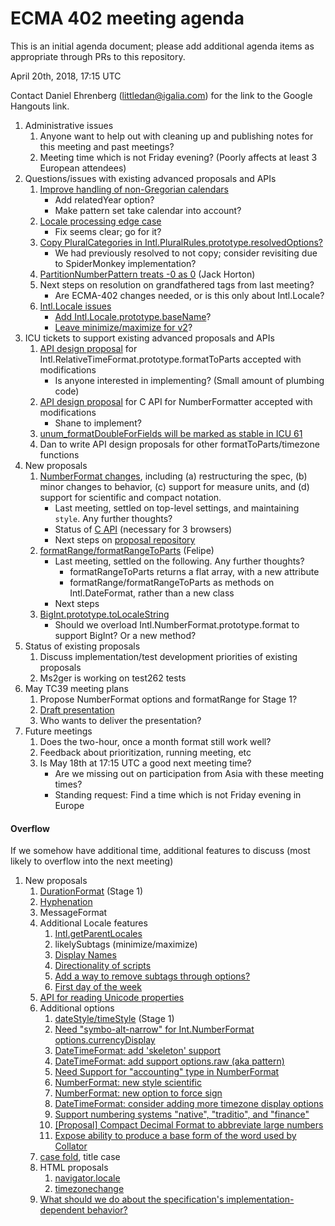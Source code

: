 # ECMA 402 meeting agenda

This is an initial agenda document; please add additional agenda items as appropriate through PRs to this repository.

April 20th, 2018, 17:15 UTC

Contact Daniel Ehrenberg (littledan@igalia.com) for the link to the Google Hangouts link.

1. Administrative issues
    1. Anyone want to help out with cleaning up and publishing notes for this meeting and past meetings?
    1. Meeting time which is not Friday evening? (Poorly affects at least 3 European attendees)
1. Questions/issues with existing advanced proposals and APIs
    1. [Improve handling of non-Gregorian calendars](https://github.com/tc39/ecma402/pull/227)
        - Add relatedYear option?
        - Make pattern set take calendar into account?
    1. [Locale processing edge case](https://github.com/tc39/ecma402/issues/223)
        - Fix seems clear; go for it?
    1. [Copy PluralCategories in Intl.PluralRules.prototype.resolvedOptions?](https://github.com/tc39/ecma402/issues/224)
        - We had previously resolved to not copy; consider revisiting due to SpiderMonkey implementation?
    1. [PartitionNumberPattern treats -0 as 0](https://github.com/tc39/ecma402/issues/219) (Jack Horton)
    1. Next steps on resolution on grandfathered tags from last meeting?
        - Are ECMA-402 changes needed, or is this only about Intl.Locale?
    1. [Intl.Locale issues](https://github.com/tc39/proposal-intl-locale/issues)
        - [Add Intl.Locale.prototype.baseName](https://github.com/tc39/proposal-intl-locale/issues/22)?
        - [Leave minimize/maximize for v2](https://github.com/tc39/proposal-intl-locale/issues/16)?
1. ICU tickets to support existing advanced proposals and APIs
    1. [API design proposal](https://unicode-org.atlassian.net/browse/ICU-13256) for Intl.RelativeTimeFormat.prototype.formatToParts accepted with modifications
        - Is anyone interested in implementing? (Small amount of plumbing code)
    1. [API design proposal](https://unicode-org.atlassian.net/browse/ICU-13597) for C API for NumberFormatter accepted with modifications
        - Shane to implement?
    1. [unum_formatDoubleForFields will be marked as stable in ICU 61](https://unicode-org.atlassian.net/browse/ICU-13557)
    1. Dan to write API design proposals for other formatToParts/timezone functions
1. New proposals
    1. [NumberFormat changes](https://github.com/tc39/ecma402/issues/215), including (a) restructuring the spec, (b) minor changes to behavior, (c) support for measure units, and (d) support for scientific and compact notation.
        - Last meeting, settled on top-level settings, and maintaining `style`. Any further thoughts?
        - Status of [C API](https://unicode-org.atlassian.net/browse/ICU-13597) (necessary for 3 browsers)
        - Next steps on [proposal repository](https://github.com/sffc/proposal-unified-intl-numberformat)
    1. [formatRange/formatRangeToParts](https://github.com/tc39/ecma402/issues/188) (Felipe)
        - Last meeting, settled on the following. Any further thoughts?
            - formatRangeToParts returns a flat array, with a new attribute
            - formatRange/formatRangeToParts as methods on Intl.DateFormat, rather than a new class
        - Next steps
    1. [BigInt.prototype.toLocaleString](https://github.com/tc39/ecma402/issues/218#issuecomment-370789166)
        - Should we overload Intl.NumberFormat.prototype.format to support BigInt? Or a new method?
1. Status of existing proposals
    1. Discuss implementation/test development priorities of existing proposals
    1. Ms2ger is working on test262 tests
1. May TC39 meeting plans
    1. Propose NumberFormat options and formatRange for Stage 1?
    1. [Draft presentation](https://docs.google.com/presentation/d/1wEkpdxC37t4sk64QThcna8c4753-9Ak1I23LNDmZ9KE/edit#slide=id.p)
    1. Who wants to deliver the presentation?
1. Future meetings
    1. Does the two-hour, once a month format still work well?
    1. Feedback about prioritization, running meeting, etc
    1. Is May 18th at 17:15 UTC a good next meeting time?
        - Are we missing out on participation from Asia with these meeting times?
        - Standing request: Find a time which is not Friday evening in Europe


#### Overflow

If we somehow have additional time, additional features to discuss (most likely to overflow into the next meeting)

1. New proposals
    1. [DurationFormat](https://github.com/tc39/ecma402/issues/47) (Stage 1)
    1. [Hyphenation](https://github.com/tc39/ecma402/issues/93)
    1. MessageFormat
    1. Additional Locale features
        1. [Intl.getParentLocales](https://github.com/tc39/ecma402/issues/87)
        1. likelySubtags (minimize/maximize)
        1. [Display Names](https://github.com/tc39/ecma402/issues/31)
        1. [Directionality of scripts](https://github.com/tc39/ecma402/issues/205)
        1. [Add a way to remove subtags through options?](https://github.com/tc39/proposal-intl-locale/issues/16)
        1. [First day of the week](https://github.com/tc39/ecma402/issues/6)
    1. [API for reading Unicode properties](https://github.com/tc39/ecma402/issues/90)
    1. Additional options
        1. [dateStyle/timeStyle](https://github.com/tc39/proposal-ecma402-datetime-style) (Stage 1)
        1. [Need "symbo-alt-narrow" for Int.NumberFormat options.currencyDisplay](https://github.com/tc39/ecma402/issues/200)
        1. [DateTimeFormat: add 'skeleton' support](https://github.com/tc39/ecma402/issues/189)
        1. [DateTimeFormat: add support options.raw (aka pattern)](https://github.com/tc39/ecma402/issues/190)
        1. [Need Support for "accounting" type in NumberFormat](https://github.com/tc39/ecma402/issues/186)
        1. [NumberFormat: new style scientific](https://github.com/tc39/ecma402/issues/164)
        1. [NumberFormat: new option to force sign](https://github.com/tc39/ecma402/issues/163)
        1. [DateTimeFormat: consider adding more timezone display options](https://github.com/tc39/ecma402/issues/119)
        1. [Support numbering systems "native", "traditio", and "finance"](https://github.com/tc39/ecma402/issues/95)
        1. [[Proposal] Compact Decimal Format to abbreviate large numbers](https://github.com/tc39/ecma402/issues/37)
        1. [Expose ability to produce a base form of the word used by Collator](https://github.com/tc39/ecma402/issues/44)
    1. [case fold](https://github.com/tc39/ecma402/issues/99), title case
    1. HTML proposals
        1. [navigator.locale](https://github.com/whatwg/html/pull/3046)
        1. [timezonechange](https://github.com/whatwg/html/pull/3047)
    1. [What should we do about the specification's implementation-dependent behavior?](https://github.com/tc39/ecma402/issues/113)
